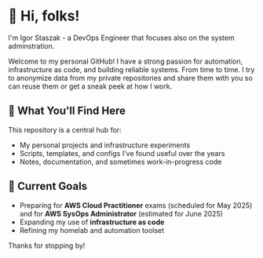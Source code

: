 # 👋 Hi, folks!
I'm Igor Staszak - a DevOps Engineer that focuses also on the system adminstration.

Welcome to my personal GitHub! I have a strong passion for automation, infrastructure as code, and building reliable systems.
From time to time. I try to anonymize data from my private repositories and share them with you so can reuse them or get a sneak peek at how I work.

## 📁 What You'll Find Here

This repository is a central hub for:
- My personal projects and infrastructure experiments
- Scripts, templates, and configs I've found useful over the years
- Notes, documentation, and sometimes work-in-progress code

## 🎯 Current Goals

- Preparing for **AWS Cloud Practitioner** exams (scheduled for May 2025) and for **AWS SysOps Administrator** (estimated for June 2025)
- Expanding my use of **infrastructure as code**
- Refining my homelab and automation toolset

Thanks for stopping by!
